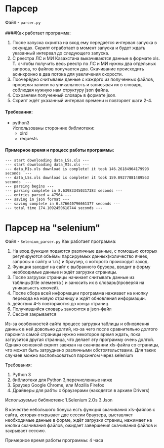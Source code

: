 # Парсер
Файл - ```parser.py```</br></br>
####Как работает программа:
1. После запуска скрипта на вход ему передаётся интервал запуска в секундах. Скрипт отработает в момент запуска и будет ждать указанный интервал до следующего запуска.
2. С реестра ЛС и МИ Казахстана выкачиваются данные в формате xls. Т. к чтобы получить весь реестр по ЛС и МИ нужны два отдельных запроса, то файлов получается два. Скачивание происходить асинхронно в два потока для увеличения скорости. 
3. Поочерёдно считываем данные с каждого из полученных файлов, проверяя записи на уникальность и записывая их в словарь, соблюдая нужную нам структуру json файла. 
4. Сохраняем полученный словарь в формате json. 
5. Скрипт ждёт указанный интервал времени и повторяет шаги 2-4. 

#### Требования:
* python3</br>
   Использованы сторонние библиотеки:
   * xlrd
   * requests 

#### Примерное время и процесс работы программы:
```
--- start downloading data_LSs.xls ---
--- start downloading data_MIs.xls ---
--- data_MIs.xls download is complete! it took 146.26184964179993 seconds  ---
--- data_LSs.xls download is complete! it took 159.09277081489563 seconds  ---
--- parsing begins ---
--- parsing complete in 8.639833450317383 seconds ---
--- entries parsed = 47564 ---
--- saving in json format ---
--- saving complete in 6.376640796661377 seconds ---
--- total time 174.1092450618744 seconds ---
```
# Парсер на "selenium"
Файл - ```Selenium_parser.py```
Как работает программа:
1. На вход функции подаются различные данные, с помощью которых регулируются объёмы парсируемых данных(количество ячеек, запросы к сайту и т.п.) и браузер, с которого происходит заход.
2. Функция заходит на сайт с выбранного брузера, вводит в форму необходимые данные и ждёт загрузки страницы.
3. После загрузки страницы начинает считывать данные из таблицы(title элемента <td>) и заносить их в словарь(проверяя на уникальнсть ключей).
4. После сбора всей информации программа наживает на кнопку перехода на новую страницу и ждёт обновления информации.
5. действия 4-5 повторяются до конца страниц.
6. Получившийся словарь заносится в json-файл
7. Сессия закрывается
  
Из-за особенностей сайта процесс загрузки таблицы и обновления данных в ней довольно долгий, из-за чего после сравнительно долгого парсинга самой страницы нужно некоторое время ждать, пока загрузится другая страница, что делает эту программу очень долгой. Однако основной скрипт завязан на скачивании xls-файла со страницы, что может быть затруднено различными обстоятельствами. Для таких случаев можно воспользоваться парсингом через selenium
  
Требования:
1. Python 3
2. библиотеки для Python 3,перечисленные ниже
3. Браузер Google Chrome, или Mozilla Firefox
4. Драйверы для рабты с браузерами (находятся в архиве Drivers)
  
Используемые библиотеки:
1.Selenium
2.Os
3.Json
  
В качестве небольшого бонуса есть функция скачивания xls-файлов с сайта, которая открывает две сессии браузера, выставляет необходимые данные в форме, ждёт загрузки страниц, нажимает на кнопки скачивания файлов, ожидает завершения скачивания файлов и закрывает сессию.
  
Примерное время работы программы:
4 часа
